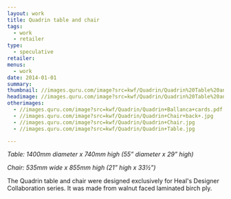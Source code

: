 ```yaml
---
layout: work
title: Quadrin table and chair
tags:
  - work
  - retailer
type:
  - speculative
retailer:
menus:
  - work
date: 2014-01-01
summary:
thumbnail: //images.quru.com/image?src=kwf/Quadrin/Quadrin%20Table%20and%20Chairs.jpg&width=150&height=150&right=0.77813&bottom=0.9125&left=0.04688&top=0.18125
headimage: //images.quru.com/image?src=kwf/Quadrin/Quadrin%20Table%20and%20Chairs.jpg&top=0.05625&bottom=0.91563
otherimages:
  - //images.quru.com/image?src=kwf/Quadrin/Quadrin+Ballanca+cards.pdf
  - //images.quru.com/image?src=kwf/Quadrin/Quadrin+Chair+back+.jpg
  - //images.quru.com/image?src=kwf/Quadrin/Quadrin+Chair.jpg
  - //images.quru.com/image?src=kwf/Quadrin/Quadrin+Table.jpg

---
```


_Table: 1400mm diameter x 740mm high (55” diameter x 29” high)_  

_Chair: 535mm wide x 855mm high (21” high x 33&frac12;”)_


The Quadrin table and chair were designed exclusively for Heal's Designer Collaboration series. It was made from walnut faced laminated birch ply.
